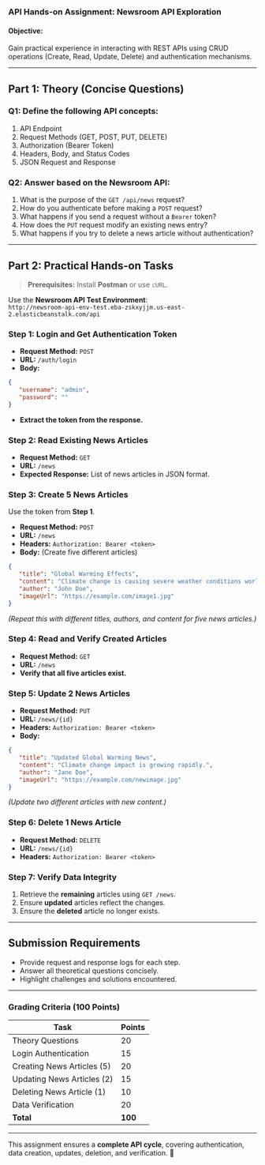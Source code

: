 ### **API Hands-on Assignment: Newsroom API Exploration**  

#### **Objective:**  
Gain practical experience in interacting with REST APIs using CRUD operations (Create, Read, Update, Delete) and authentication mechanisms.

---

## **Part 1: Theory (Concise Questions)**  

### **Q1: Define the following API concepts:**  
1. API Endpoint  
2. Request Methods (GET, POST, PUT, DELETE)  
3. Authorization (Bearer Token)  
4. Headers, Body, and Status Codes  
5. JSON Request and Response  

### **Q2: Answer based on the Newsroom API:**  
1. What is the purpose of the `GET /api/news` request?  
2. How do you authenticate before making a `POST` request?  
3. What happens if you send a request without a `Bearer` token?  
4. How does the `PUT` request modify an existing news entry?  
5. What happens if you try to delete a news article without authentication?  

---

## **Part 2: Practical Hands-on Tasks**  

> **Prerequisites:** Install **Postman** or use `cURL`.  

Use the **Newsroom API Test Environment**:  
`http://newsroom-api-env-test.eba-zskxyjjm.us-east-2.elasticbeanstalk.com/api`  

### **Step 1: Login and Get Authentication Token**  
- **Request Method:** `POST`  
- **URL:** `/auth/login`  
- **Body:**  
```json
{
   "username": "admin",
   "password": ""
}
```  
- **Extract the token from the response.**  

### **Step 2: Read Existing News Articles**  
- **Request Method:** `GET`  
- **URL:** `/news`  
- **Expected Response:** List of news articles in JSON format.  

### **Step 3: Create 5 News Articles**  
Use the token from **Step 1**.  

- **Request Method:** `POST`  
- **URL:** `/news`  
- **Headers:** `Authorization: Bearer <token>`  
- **Body:** (Create five different articles)  
```json
{
   "title": "Global Warming Effects",
   "content": "Climate change is causing severe weather conditions worldwide.",
   "author": "John Doe",
   "imageUrl": "https://example.com/image1.jpg"
}
```
*(Repeat this with different titles, authors, and content for five news articles.)*  

### **Step 4: Read and Verify Created Articles**  
- **Request Method:** `GET`  
- **URL:** `/news`  
- **Verify that all five articles exist.**  

### **Step 5: Update 2 News Articles**  
- **Request Method:** `PUT`  
- **URL:** `/news/{id}`  
- **Headers:** `Authorization: Bearer <token>`  
- **Body:**  
```json
{
   "title": "Updated Global Warming News",
   "content": "Climate change impact is growing rapidly.",
   "author": "Jane Doe",
   "imageUrl": "https://example.com/newimage.jpg"
}
```
*(Update two different articles with new content.)*  

### **Step 6: Delete 1 News Article**  
- **Request Method:** `DELETE`  
- **URL:** `/news/{id}`  
- **Headers:** `Authorization: Bearer <token>`  

### **Step 7: Verify Data Integrity**  
1. Retrieve the **remaining** articles using `GET /news`.  
2. Ensure **updated** articles reflect the changes.  
3. Ensure the **deleted** article no longer exists.  

---

## **Submission Requirements**  
- Provide request and response logs for each step.  
- Answer all theoretical questions concisely.  
- Highlight challenges and solutions encountered.  

---

### **Grading Criteria (100 Points)**  
| Task | Points |
|------|--------|
| Theory Questions | 20 |
| Login Authentication | 15 |
| Creating News Articles (5) | 20 |
| Updating News Articles (2) | 15 |
| Deleting News Article (1) | 10 |
| Data Verification | 20 |
| **Total** | **100** |  

---

This assignment ensures a **complete API cycle**, covering authentication, data creation, updates, deletion, and verification. 🚀

